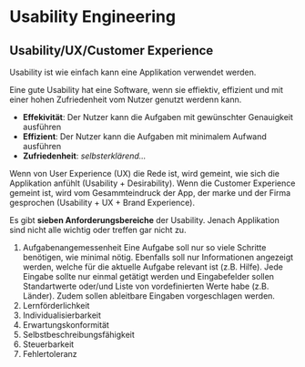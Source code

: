 # Usability Engineering

## Usability/UX/Customer Experience

Usability ist wie einfach kann eine Applikation verwendet werden.

Eine gute Usability hat eine Software, wenn sie effiektiv, effizient und mit einer hohen Zufriedenheit vom Nutzer genutzt werdenn kann.

* **Effekivität**: Der Nutzer kann die Aufgaben mit gewünschter Genauigkeit ausführen
* **Effizient**: Der Nutzer kann die Aufgaben mit minimalem Aufwand ausführen
* **Zufriedenheit**: *selbsterklärend...*

Wenn von User Experience (UX) die Rede ist, wird gemeint, wie sich die Applikation anfühlt (Usability + Desirability). Wenn die Customer Experience gemeint ist, wird vom Gesammteindruck der App, der marke und der Firma gesprochen (Usability + UX + Brand Experience).

Es gibt **sieben Anforderungsbereiche** der Usability. Jenach Applikation sind nicht alle wichtig oder treffen gar nicht zu.

1. Aufgabenangemessenheit
   Eine Aufgabe soll nur so viele Schritte benötigen, wie minimal nötig. Ebenfalls soll nur Informationen angezeigt werden, welche für die aktuelle Aufgabe relevant ist (z.B. Hilfe). 
   Jede Eingabe sollte nur einmal getätigt werden und Eingabefelder sollen Standartwerte oder/und Liste von vordefinierten Werte habe (z.B. Länder). Zudem sollen ableitbare Eingaben vorgeschlagen werden.
2. Lernförderlichkeit
3. Individualisierbarkeit
4. Erwartungskonformität
5. Selbstbeschreibungsfähigkeit
6. Steuerbarkeit
7. Fehlertoleranz
